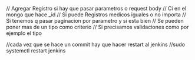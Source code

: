 // Agregar Registro si hay que pasar parametros o request body
// Ci en el mongo que hace _id
// Si puede Registros medicos iguales o no importa
// Si tenemos q pasar paginacion por parametro y si esta bien
// Se pueden poner mas de un tipo como criterio
// Si precisamos validaciones como por ejemplo el tipo

//cada vez que se hace un commit hay que hacer restart al jenkins 
//sudo systemctl restart jenkins